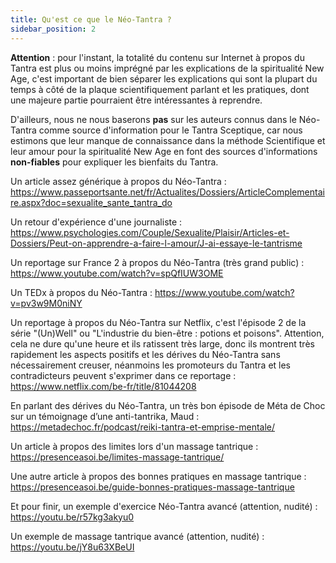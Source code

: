```yaml
---
title: Qu'est ce que le Néo-Tantra ?
sidebar_position: 2
---
```


**Attention** : pour l'instant, la totalité du contenu sur Internet à propos du Tantra est plus ou moins imprégné par les explications de la spiritualité New Age, c'est important de bien séparer les explications qui sont la plupart du temps à côté de la plaque scientifiquement parlant et les pratiques, dont une majeure partie pourraient être intéressantes à reprendre.

D'ailleurs, nous ne nous baserons **pas** sur les auteurs connus dans le Néo-Tantra comme source d'information pour le Tantra Sceptique, car nous estimons que leur manque de connaissance dans la méthode Scientifique et leur amour pour la spiritualité New Age en font des sources d'informations **non-fiables** pour expliquer les bienfaits du Tantra.

Un article assez générique à propos du Néo-Tantra :
https://www.passeportsante.net/fr/Actualites/Dossiers/ArticleComplementaire.aspx?doc=sexualite_sante_tantra_do 

Un retour d'expérience d'une journaliste :
https://www.psychologies.com/Couple/Sexualite/Plaisir/Articles-et-Dossiers/Peut-on-apprendre-a-faire-l-amour/J-ai-essaye-le-tantrisme 

Un reportage sur France 2 à propos du Néo-Tantra (très grand public) :
https://www.youtube.com/watch?v=spQfIUW3OME

Un TEDx à propos du Néo-Tantra :
https://www.youtube.com/watch?v=pv3w9M0niNY 

Un reportage à propos du Néo-Tantra sur Netflix, c'est l'épisode 2 de la série "(Un)Well" ou "L'industrie du bien-être : potions et poisons".
Attention, cela ne dure qu'une heure et ils ratissent très large, donc ils montrent très rapidement les aspects positifs et les dérives du Néo-Tantra sans nécessairement creuser, néanmoins les promoteurs du Tantra et les contradicteurs peuvent s'exprimer dans ce reportage :
https://www.netflix.com/be-fr/title/81044208 

En parlant des dérives du Néo-Tantra, un très bon épisode de Méta de Choc sur un témoignage d’une anti-tantrika, Maud : 
https://metadechoc.fr/podcast/reiki-tantra-et-emprise-mentale/ 

Un article à propos des limites lors d'un massage tantrique :
https://presenceasoi.be/limites-massage-tantrique/ 

Une autre article à propos des bonnes pratiques en massage tantrique :
https://presenceasoi.be/guide-bonnes-pratiques-massage-tantrique 

Et pour finir, un exemple d'exercice Néo-Tantra avancé (attention, nudité) :
https://youtu.be/r57kg3akyu0 

Un exemple de massage tantrique avancé (attention, nudité) :
https://youtu.be/jY8u63XBeUI 
